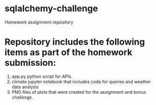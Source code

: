 # sqlalchemy-challenge
Homework assignment repository

# Repository includes the following items as part of the homework submission:
1. app.py python script for APIs.
2. climate jupyter notebook that includes code for queries and weather data analysis
3. PNG files of plots that were created for the assignment and bonus challenge.

